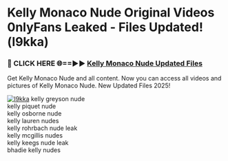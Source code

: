 # Kelly Monaco Nude Original Videos 0nlyFans Leaked - Files Updated! (l9kka)

<h3>🔴 CLICK HERE 🌐==►► <a href="https://tinyurl.com/52m3yx9h" rel="nofollow">Kelly Monaco Nude Updated Files</a></h3>

Get Kelly Monaco Nude and all content. Now you can access all videos and pictures of Kelly Monaco Nude. New Updated Files 2025!

[![l9kka](https://i.imgur.com/TnHtlc8.gif)](https://tinyurl.com/52m3yx9h)
kelly greyson nude<br>
kelly piquet nude<br>
kelly osborne nude<br>
kelly lauren nudes<br>
kelly rohrbach nude leak<br>
kelly mcgillis nudes<br>
kelly keegs nude leak<br>
bhadie kelly nudes